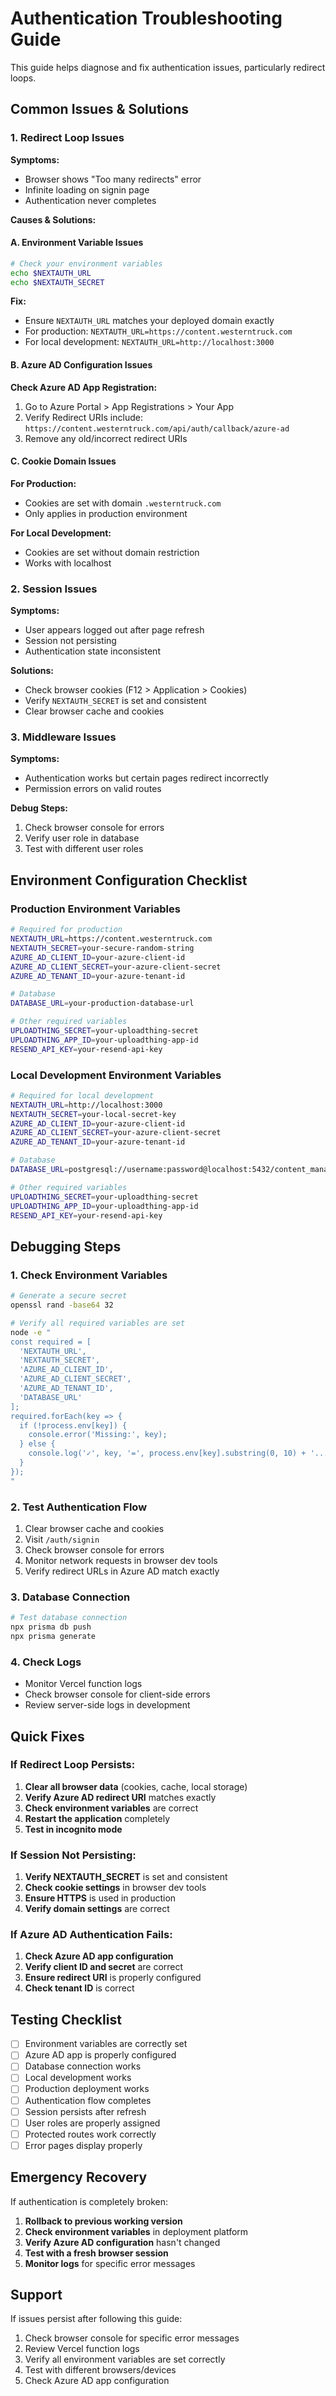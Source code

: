 # Authentication Troubleshooting Guide

This guide helps diagnose and fix authentication issues, particularly redirect loops.

## Common Issues & Solutions

### 1. Redirect Loop Issues

**Symptoms:**
- Browser shows "Too many redirects" error
- Infinite loading on signin page
- Authentication never completes

**Causes & Solutions:**

#### A. Environment Variable Issues
```bash
# Check your environment variables
echo $NEXTAUTH_URL
echo $NEXTAUTH_SECRET
```

**Fix:**
- Ensure `NEXTAUTH_URL` matches your deployed domain exactly
- For production: `NEXTAUTH_URL=https://content.westerntruck.com`
- For local development: `NEXTAUTH_URL=http://localhost:3000`

#### B. Azure AD Configuration Issues
**Check Azure AD App Registration:**
1. Go to Azure Portal > App Registrations > Your App
2. Verify Redirect URIs include: `https://content.westerntruck.com/api/auth/callback/azure-ad`
3. Remove any old/incorrect redirect URIs

#### C. Cookie Domain Issues
**For Production:**
- Cookies are set with domain `.westerntruck.com`
- Only applies in production environment

**For Local Development:**
- Cookies are set without domain restriction
- Works with localhost

### 2. Session Issues

**Symptoms:**
- User appears logged out after page refresh
- Session not persisting
- Authentication state inconsistent

**Solutions:**
- Check browser cookies (F12 > Application > Cookies)
- Verify `NEXTAUTH_SECRET` is set and consistent
- Clear browser cache and cookies

### 3. Middleware Issues

**Symptoms:**
- Authentication works but certain pages redirect incorrectly
- Permission errors on valid routes

**Debug Steps:**
1. Check browser console for errors
2. Verify user role in database
3. Test with different user roles

## Environment Configuration Checklist

### Production Environment Variables
```bash
# Required for production
NEXTAUTH_URL=https://content.westerntruck.com
NEXTAUTH_SECRET=your-secure-random-string
AZURE_AD_CLIENT_ID=your-azure-client-id
AZURE_AD_CLIENT_SECRET=your-azure-client-secret
AZURE_AD_TENANT_ID=your-azure-tenant-id

# Database
DATABASE_URL=your-production-database-url

# Other required variables
UPLOADTHING_SECRET=your-uploadthing-secret
UPLOADTHING_APP_ID=your-uploadthing-app-id
RESEND_API_KEY=your-resend-api-key
```

### Local Development Environment Variables
```bash
# Required for local development
NEXTAUTH_URL=http://localhost:3000
NEXTAUTH_SECRET=your-local-secret-key
AZURE_AD_CLIENT_ID=your-azure-client-id
AZURE_AD_CLIENT_SECRET=your-azure-client-secret
AZURE_AD_TENANT_ID=your-azure-tenant-id

# Database
DATABASE_URL=postgresql://username:password@localhost:5432/content_management

# Other required variables
UPLOADTHING_SECRET=your-uploadthing-secret
UPLOADTHING_APP_ID=your-uploadthing-app-id
RESEND_API_KEY=your-resend-api-key
```

## Debugging Steps

### 1. Check Environment Variables
```bash
# Generate a secure secret
openssl rand -base64 32

# Verify all required variables are set
node -e "
const required = [
  'NEXTAUTH_URL',
  'NEXTAUTH_SECRET',
  'AZURE_AD_CLIENT_ID',
  'AZURE_AD_CLIENT_SECRET',
  'AZURE_AD_TENANT_ID',
  'DATABASE_URL'
];
required.forEach(key => {
  if (!process.env[key]) {
    console.error('Missing:', key);
  } else {
    console.log('✓', key, '=', process.env[key].substring(0, 10) + '...');
  }
});
"
```

### 2. Test Authentication Flow
1. Clear browser cache and cookies
2. Visit `/auth/signin`
3. Check browser console for errors
4. Monitor network requests in browser dev tools
5. Verify redirect URLs in Azure AD match exactly

### 3. Database Connection
```bash
# Test database connection
npx prisma db push
npx prisma generate
```

### 4. Check Logs
- Monitor Vercel function logs
- Check browser console for client-side errors
- Review server-side logs in development

## Quick Fixes

### If Redirect Loop Persists:
1. **Clear all browser data** (cookies, cache, local storage)
2. **Verify Azure AD redirect URI** matches exactly
3. **Check environment variables** are correct
4. **Restart the application** completely
5. **Test in incognito mode**

### If Session Not Persisting:
1. **Verify NEXTAUTH_SECRET** is set and consistent
2. **Check cookie settings** in browser dev tools
3. **Ensure HTTPS** is used in production
4. **Verify domain settings** are correct

### If Azure AD Authentication Fails:
1. **Check Azure AD app configuration**
2. **Verify client ID and secret** are correct
3. **Ensure redirect URI** is properly configured
4. **Check tenant ID** is correct

## Testing Checklist

- [ ] Environment variables are correctly set
- [ ] Azure AD app is properly configured
- [ ] Database connection works
- [ ] Local development works
- [ ] Production deployment works
- [ ] Authentication flow completes
- [ ] Session persists after refresh
- [ ] User roles are properly assigned
- [ ] Protected routes work correctly
- [ ] Error pages display properly

## Emergency Recovery

If authentication is completely broken:

1. **Rollback to previous working version**
2. **Check environment variables** in deployment platform
3. **Verify Azure AD configuration** hasn't changed
4. **Test with a fresh browser session**
5. **Monitor logs** for specific error messages

## Support

If issues persist after following this guide:
1. Check browser console for specific error messages
2. Review Vercel function logs
3. Verify all environment variables are set correctly
4. Test with different browsers/devices
5. Check Azure AD app configuration 